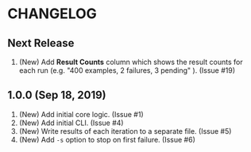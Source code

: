 # CHANGELOG

## Next Release

1. (New) Add **Result Counts** column which shows the result counts for each run (e.g. "400 examples, 2 failures, 3 pending" ).  (Issue #19)

## 1.0.0 (Sep 18, 2019)

1. (New) Add initial core logic. (Issue #1)
1. (New) Add initial CLI. (Issue #4)
1. (New) Write results of each iteration to a separate file.  (Issue #5)
1. (New) Add `-s` option to stop on first failure.  (Issue #6)
